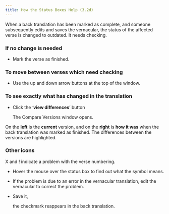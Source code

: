 ```yaml
---
title: How the Status Boxes Help (3.2d)
---
```

When a back translation has been marked as complete, and someone subsequently edits and saves the vernacular, the status of the affected verse is changed to outdated. It needs checking.

### If no change is needed

-   Mark the verse as finished.

### To move between verses which need checking

-   Use the up and down arrow buttons at the top of the window.

### To see exactly what has changed in the translation

-   Click the ‘**view differences**’ button

    The Compare Versions window opens.

On the **left** is the **current** version, and on the **right** is **how it was** when the back translation was marked as finished. The differences between the versions are highlighted.

### Other icons

X and ! indicate a problem with the verse numbering.

-   Hover the mouse over the status box to find out what the symbol means.
-   If the problem is due to an error in the vernacular translation, edit the vernacular to correct the problem.
-   Save it,

    the checkmark reappears in the back translation.
